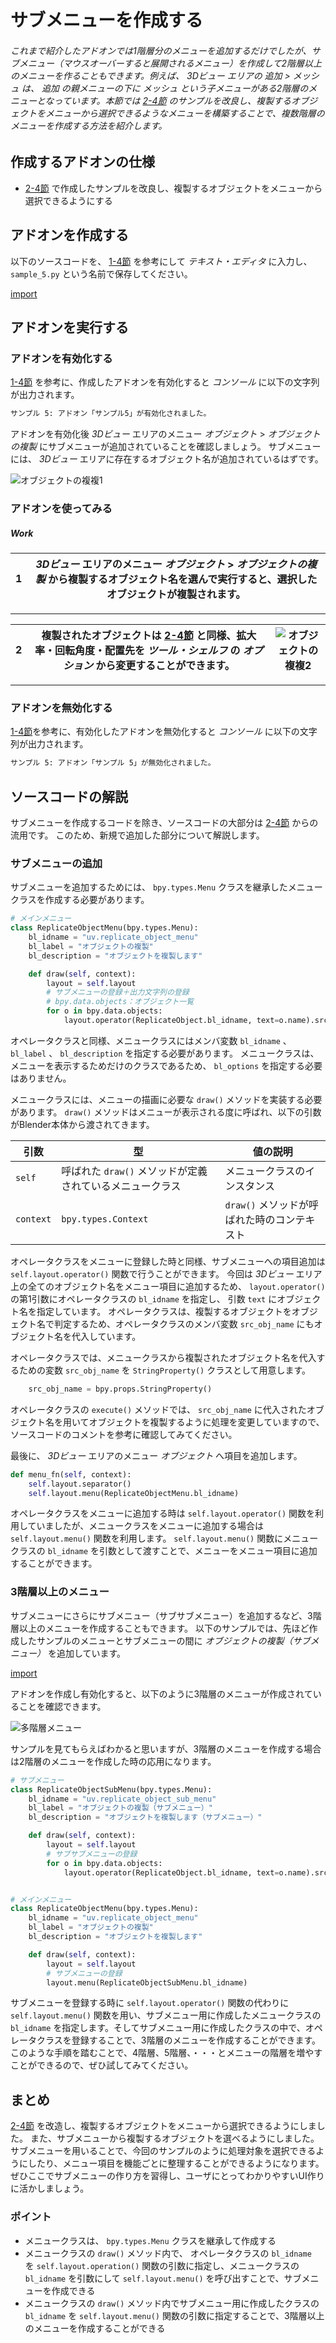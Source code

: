 <div id="sect_title_img_2_5"></div>

<div id="sect_title_text"></div>

# サブメニューを作成する

<div id="preface"></div>

###### これまで紹介したアドオンでは1階層分のメニューを追加するだけでしたが、サブメニュー（マウスオーバーすると展開されるメニュー）を作成して2階層以上のメニューを作ることもできます。例えば、 *3Dビュー* エリアの *追加* > *メッシュ* は、 *追加* の親メニューの下に *メッシュ* という子メニューがある2階層のメニューとなっています。本節では [2-4節](04_Sample_4_Replicate_object_1.md) のサンプルを改良し、複製するオブジェクトをメニューから選択できるようなメニューを構築することで、複数階層のメニューを作成する方法を紹介します。

## 作成するアドオンの仕様

* [2-4節](04_Sample_4_Replicate_object_1.md) で作成したサンプルを改良し、複製するオブジェクトをメニューから選択できるようにする

## アドオンを作成する

以下のソースコードを、 [1-4節](../chapter_01/04_Install_own_Add-on.md) を参考にして *テキスト・エディタ* に入力し、```sample_5.py``` という名前で保存してください。

[import](../../sample/src/chapter_02/sample_5.py)

## アドオンを実行する

### アドオンを有効化する

[1-4節](../chapter_01/04_Install_own_Add-on.md) を参考に、作成したアドオンを有効化すると *コンソール* に以下の文字列が出力されます。

```sh
サンプル 5: アドオン「サンプル5」が有効化されました。
```

アドオンを有効化後 *3Dビュー* エリアのメニュー *オブジェクト* > *オブジェクトの複製* にサブメニューが追加されていることを確認しましょう。
サブメニューには、 *3Dビュー* エリアに存在するオブジェクト名が追加されているはずです。

![オブジェクトの複複1](https://dl.dropboxusercontent.com/s/suhwkprgpkrrwqh/use_add-on_1.png "オブジェクトの複製1")


### アドオンを使ってみる

<div id="process_title"></div>

##### Work

<div id="process_noimg"></div>

|1|*3Dビュー* エリアのメニュー *オブジェクト* > *オブジェクトの複製* から複製するオブジェクト名を選んで実行すると、選択したオブジェクトが複製されます。|
|---|---|

<div id="process_sep"></div>

---

<div id="process"></div>

|2|複製されたオブジェクトは [2-4節](04_Sample_4_Replicate_object_1.md) と同様、拡大率・回転角度・配置先を *ツール・シェルフ* の *オプション* から変更することができます。|![オブジェクトの複複2](https://dl.dropboxusercontent.com/s/o0ten4sgfm8jter/use_add-on_2.png "オブジェクトの複製2")|
|---|---|---|

<div id="process_start_end"></div>

---


### アドオンを無効化する

[1-4節](../chapter_01/04_Install_own_Add-on.md)を参考に、有効化したアドオンを無効化すると *コンソール* に以下の文字列が出力されます。

```sh
サンプル 5: アドオン「サンプル 5」が無効化されました。
```

## ソースコードの解説

サブメニューを作成するコードを除き、ソースコードの大部分は [2-4節](04_Sample_4_Replicate_object_1.md) からの流用です。
このため、新規で追加した部分について解説します。

### サブメニューの追加

サブメニューを追加するためには、 ```bpy.types.Menu``` クラスを継承したメニュークラスを作成する必要があります。

```python
# メインメニュー
class ReplicateObjectMenu(bpy.types.Menu):
    bl_idname = "uv.replicate_object_menu"
    bl_label = "オブジェクトの複製"
    bl_description = "オブジェクトを複製します"

    def draw(self, context):
        layout = self.layout
        # サブメニューの登録＋出力文字列の登録
        # bpy.data.objects：オブジェクト一覧
        for o in bpy.data.objects:
            layout.operator(ReplicateObject.bl_idname, text=o.name).src_obj_name = o.name
```

オペレータクラスと同様、メニュークラスにはメンバ変数 ```bl_idname``` 、 ```bl_label``` 、 ```bl_description``` を指定する必要があります。
メニュークラスは、メニューを表示するためだけのクラスであるため、 ```bl_options``` を指定する必要はありません。

メニュークラスには、メニューの描画に必要な ```draw()``` メソッドを実装する必要があります。
```draw()``` メソッドはメニューが表示される度に呼ばれ、以下の引数がBlender本体から渡されてきます。

|引数|型|値の説明|
|---|---|---|
|```self```|呼ばれた ```draw()``` メソッドが定義されているメニュークラス|メニュークラスのインスタンス|
|```context```|```bpy.types.Context```|```draw()``` メソッドが呼ばれた時のコンテキスト|

オペレータクラスをメニューに登録した時と同様、サブメニューへの項目追加は ```self.layout.operator()``` 関数で行うことができます。
今回は *3Dビュー* エリア上の全てのオブジェクト名をメニュー項目に追加するため、 ```layout.operator()``` の第1引数にオペレータクラスの ```bl_idname``` を指定し、 引数 ```text``` にオブジェクト名を指定しています。
オペレータクラスは、複製するオブジェクトをオブジェクト名で判定するため、オペレータクラスのメンバ変数 ```src_obj_name``` にもオブジェクト名を代入しています。

オペレータクラスでは、メニュークラスから複製されたオブジェクト名を代入するための変数 ```src_obj_name``` を ```StringProperty()``` クラスとして用意します。

```python
    src_obj_name = bpy.props.StringProperty()
```

オペレータクラスの ```execute()``` メソッドでは、 ```src_obj_name``` に代入されたオブジェクト名を用いてオブジェクトを複製するように処理を変更していますので、ソースコードのコメントを参考に確認してみてください。

最後に、 *3Dビュー* エリアのメニュー *オブジェクト* へ項目を追加します。

```python
def menu_fn(self, context):
    self.layout.separator()
    self.layout.menu(ReplicateObjectMenu.bl_idname)
```

オペレータクラスをメニューに追加する時は ```self.layout.operator()``` 関数を利用していましたが、メニュークラスをメニューに追加する場合は ```self.layout.menu()``` 関数を利用します。
```self.layout.menu()``` 関数にメニュークラスの ```bl_idname``` を引数として渡すことで、メニューをメニュー項目に追加することができます。

### 3階層以上のメニュー

サブメニューにさらにサブメニュー（サブサブメニュー）を追加するなど、3階層以上のメニューを作成することもできます。
以下のサンプルでは、先ほど作成したサンプルのメニューとサブメニューの間に *オブジェクトの複製（サブメニュー）* を追加しています。

[import](../../sample/src/chapter_02/sample_5_alt.py)

アドオンを作成し有効化すると、以下のように3階層のメニューが作成されていることを確認できます。

![多階層メニュー](https://dl.dropboxusercontent.com/s/rrpepaa9eygx9qt/multilevel_menu.png "多階層メニュー")

サンプルを見てもらえばわかると思いますが、3階層のメニューを作成する場合は2階層のメニューを作成した時の応用になります。

```python
# サブメニュー
class ReplicateObjectSubMenu(bpy.types.Menu):
    bl_idname = "uv.replicate_object_sub_menu"
    bl_label = "オブジェクトの複製（サブメニュー）"
    bl_description = "オブジェクトを複製します（サブメニュー）"

    def draw(self, context):
        layout = self.layout
        # サブサブメニューの登録
        for o in bpy.data.objects:
            layout.operator(ReplicateObject.bl_idname, text=o.name).src_obj_name = o.name


# メインメニュー
class ReplicateObjectMenu(bpy.types.Menu):
    bl_idname = "uv.replicate_object_menu"
    bl_label = "オブジェクトの複製"
    bl_description = "オブジェクトを複製します"

    def draw(self, context):
        layout = self.layout
        # サブメニューの登録
        layout.menu(ReplicateObjectSubMenu.bl_idname)
```

サブメニューを登録する時に ```self.layout.operator()``` 関数の代わりに ```self.layout.menu()``` 関数を用い、サブメニュー用に作成したメニュークラスの ```bl_idname``` を指定します。そしてサブメニュー用に作成したクラスの中で、オペレータクラスを登録することで、3階層のメニューを作成することができます。
このような手順を踏むことで、4階層、5階層、・・・とメニューの階層を増やすことができるので、ぜひ試してみてください。

## まとめ

[2-4節](04_Sample_4_Replicate_object_1.md) を改造し、複製するオブジェクトをメニューから選択できるようにしました。
また、サブメニューから複製するオブジェクトを選べるようにしました。
サブメニューを用いることで、今回のサンプルのように処理対象を選択できるようにしたり、メニュー項目を機能ごとに整理することができるようになります。
ぜひここでサブメニューの作り方を習得し、ユーザにとってわかりやすいUI作りに活かしましょう。

<div id="point"></div>

### ポイント

<div id="point_item"></div>

* メニュークラスは、 ```bpy.types.Menu``` クラスを継承して作成する
* メニュークラスの ```draw()``` メソッド内で、 オペレータクラスの ```bl_idname ``` を ```self.layout.operation()``` 関数の引数に指定し、メニュークラスの ```bl_idname``` を引数にして ```self.layout.menu()``` を呼び出すことで、サブメニューを作成できる
* メニュークラスの ```draw()``` メソッド内でサブメニュー用に作成したクラスの ```bl_idname``` を ```self.layout.menu()``` 関数の引数に指定することで、3階層以上のメニューを作成することができる
